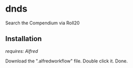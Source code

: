 # dnds
Search the Compendium via Roll20
## Installation
_requires: Alfred_

Download the ".alfredworkflow" file. Double click it. Done.
